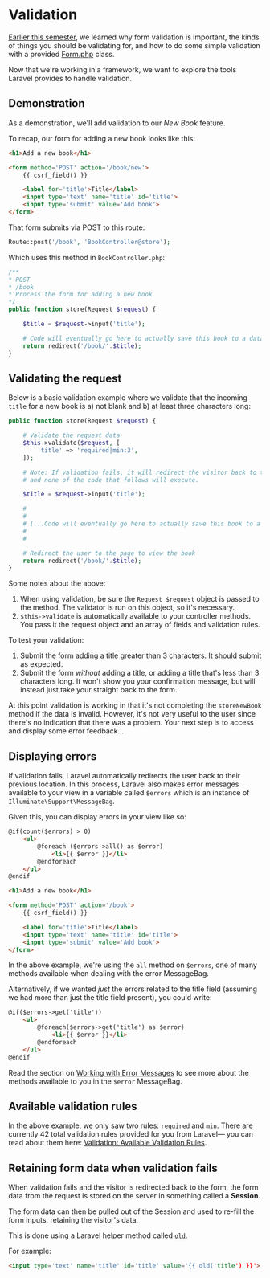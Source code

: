 # Validation
[Earlier this semester](https://github.com/susanBuck/dwa15-fall2017/blob/master/02_PHP/13_Validation.md), we learned why form validation is important, the kinds of things you should be validating for, and how to do some simple validation with a provided [Form.php](https://github.com/susanBuck/dwa15-php-practice/blob/master/Form.php) class.

Now that we're working in a framework, we want to explore the tools Laravel provides to handle validation.


## Demonstration
As a demonstration, we'll add validation to our *New Book* feature.

To recap, our form for adding a new book looks like this:
```html
<h1>Add a new book</h1>

<form method='POST' action='/book/new'>
    {{ csrf_field() }}

    <label for='title'>Title</label>
    <input type='text' name='title' id='title'>
    <input type='submit' value='Add book'>
</form>
```

That form submits via POST to this route:
```php
Route::post('/book', 'BookController@store');
```

Which uses this method in `BookController.php`:
```php
/**
* POST
* /book
* Process the form for adding a new book
*/
public function store(Request $request) {

    $title = $request->input('title');

    # Code will eventually go here to actually save this book to a database
    return redirect('/book/'.$title);
}
```



## Validating the request
Below is a basic validation example where we validate that the incoming `title` for a new book is a) not blank and b) at least three characters long:

```php
public function store(Request $request) {

    # Validate the request data
    $this->validate($request, [
        'title' => 'required|min:3',
    ]);

    # Note: If validation fails, it will redirect the visitor back to the form page
    # and none of the code that follows will execute.

    $title = $request->input('title');

    #
    #
    # [...Code will eventually go here to actually save this book to a database...]
    #
    #

    # Redirect the user to the page to view the book
    return redirect('/book/'.$title);
}
```

Some notes about the above:

1. When using validation, be sure the `Request $request` object is passed to the method. The validator is run on this object, so it's necessary.
2. `$this->validate` is automatically available to your controller methods. You pass it the request object and an array of fields and validation rules.

To test your validation:

1. Submit the form adding a title greater than 3 characters. It should submit as expected.
2. Submit the form *without* adding a title, or adding a title that's less than 3 characters long. It won't show you your confirmation message, but will instead just take your straight back to the form.

At this point validation is working in that it's not completing the `storeNewBook` method if the data is invalid. However, it's not very useful to the user since there's no indication that there was a problem. Your next step is to access and display some error feedback...




## Displaying errors
If validation fails, Laravel automatically redirects the user back to their previous location. In this process, Laravel also makes error messages available to your view in a variable called `$errors` which is an instance of `Illuminate\Support\MessageBag`.

Given this, you can display errors in your view like so:
```html
@if(count($errors) > 0)
    <ul>
        @foreach ($errors->all() as $error)
            <li>{{ $error }}</li>
        @endforeach
    </ul>
@endif

<h1>Add a new book</h1>

<form method='POST' action='/book'>
    {{ csrf_field() }}

    <label for='title'>Title</label>
    <input type='text' name='title' id='title'>
    <input type='submit' value='Add book'>
</form>
```

In the above example, we're using the `all` method on `$errors`, one of many methods available when dealing with the error MessageBag.

Alternatively, if we wanted *just* the errors related to the title field (assuming we had more than just the title field present), you could write:

```html
@if($errors->get('title'))
    <ul>
        @foreach($errors->get('title') as $error)
            <li>{{ $error }}</li>
        @endforeach
    </ul>
@endif
```

Read the section on [Working with Error Messages](https://laravel.com/docs/validation#working-with-error-messages) to see more about the methods available to you in the `$error` MessageBag.


## Available validation rules
In the above example, we only saw two rules: `required` and `min`. There are currently 42 total validation rules provided for you from Laravel&mdash; you can read about them here: [Validation: Available Validation Rules](http://laravel.com/docs/validation#available-validation-rules).


## Retaining form data when validation fails
When validation fails and the visitor is redirected back to the form, the form data from the request is stored on the server in something called a **Session**.

The form data can then be pulled out of the Session and used to re-fill the form inputs, retaining the visitor's data.

This is done using a Laravel helper method called [`old`](https://laravel.com/docs/5.4/helpers#method-old).

For example:

```html
<input type='text' name='title' id='title' value='{{ old('title') }}'>
```
